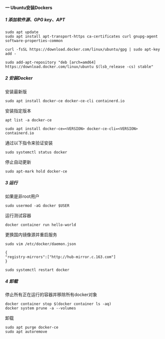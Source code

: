 #### 一 Ubuntu安装Dockers

##### 1 添加软件源、GPG key、APT

```shell
sudo apt update
sudo apt install apt-transport-https ca-certificates curl gnupg-agent software-properties-common
```

```shell
curl -fsSL https://download.docker.com/linux/ubuntu/gpg | sudo apt-key add -
```

```shell
sudo add-apt-repository "deb [arch=amd64] https://download.docker.com/linux/ubuntu $(lsb_release -cs) stable"

```

##### 2 安装Docker

安装最新版

```shell
sudo apt install docker-ce docker-ce-cli containerd.io
```

安装指定版本

```shell
apt list -a docker-ce
```

```shell
sudo apt install docker-ce=<VERSION> docker-ce-cli=<VERSION> containerd.io
```

通过以下指令来验证安装

```shell
sudo systemctl status docker
```

停止自动更新

```shell
sudo apt-mark hold docker-ce
```

##### 3 运行

如果是非root用户

```shell
sudo usermod -aG docker $USER
```

运行测试容器

```shell
docker container run hello-world
```

更换国内镜像源并重启服务

```shell
sudo vim /etc/docker/daemon.json
```

```shell
{
"registry-mirrors":["http://hub-mirror.c.163.com"]
}
```

```shell
sudo systemctl restart docker
```

##### 4 卸载

停止所有正在运行的容器并移除所有docker对象

```shell
docker container stop $(docker container ls -aq)
docker system prune -a --volumes
```

卸载

```shell
sudo apt purge docker-ce
sudo apt autoremove
```

